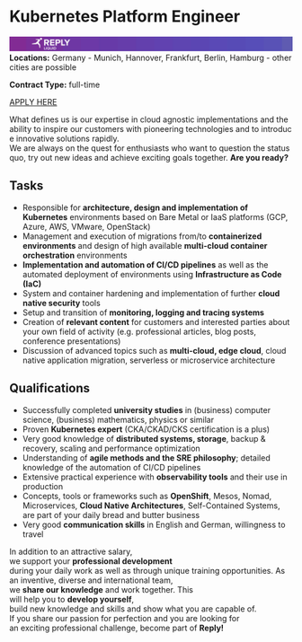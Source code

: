 # **Kubernetes Platform Engineer**
![Liquid Reply](../media/LiquidReply.png)
**Locations:** Germany - Munich, Hannover, Frankfurt, Berlin, Hamburg - other cities are possible

**Contract Type:** full-time

[APPLY HERE](https://liquidreply.bamboohr.com/jobs/view.php?id=25&source=aWQ9MTQ%3D)

What defines us is our expertise in cloud agnostic implementations and the ability to inspire our customers with pioneering technologies and to introduce innovative solutions rapidly. We are always on the quest for enthusiasts who want to question the status quo, try out new ideas and achieve exciting goals together. **Are you ready?**


## **Tasks**
* Responsible for **architecture, design and implementation of Kubernetes** environments based on Bare Metal or IaaS platforms (GCP, Azure, AWS, VMware, OpenStack)  
* Management and execution of migrations from/to **containerized environments** and design of high available **multi-cloud container orchestration** environments  
* **Implementation and automation of CI/CD pipelines** as well as the automated deployment of environments using **Infrastructure as Code (IaC)** 
* System and container hardening and implementation of further **cloud native security** tools  
* Setup and transition of **monitoring, logging and tracing systems**  
* Creation of **relevant content** for customers and interested parties about your own field of activity (e.g. professional articles, blog posts, conference presentations)  
* Discussion of advanced topics such as **multi-cloud, edge cloud**, cloud native application migration, serverless or microservice architecture 

## **Qualifications**
* Successfully completed **university studies** in (business) computer science, (business) mathematics, physics or similar  
* Proven **Kubernetes expert** (CKA/CKAD/CKS certification is a plus)  
* Very good knowledge of **distributed systems, storage**, backup & recovery, scaling and performance optimization  
* Understanding of **agile methods and the SRE philosophy**; detailed knowledge of the automation of CI/CD pipelines  
* Extensive practical experience with **observability tools** and their use in production  
* Concepts, tools or frameworks such as **OpenShift**, Mesos, Nomad, Microservices, **Cloud Native Architectures**, Self-Contained Systems, are part of your daily bread and butter business  
* Very good **communication skills** in English and German, willingness to travel

In addition to an attractive salary, we support your **professional development** during your daily work as well as through unique training opportunities. As an inventive, diverse and international team, we **share our knowledge** and work together. This will help you to **develop yourself**, build new knowledge and skills and show what you are capable of. If you share our passion for perfection and you are looking for an exciting professional challenge, become part of **Reply!**